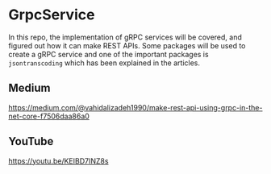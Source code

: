 # GrpcService
In this repo, the implementation of gRPC services will be covered, and figured out how it can make REST APIs. Some packages will be used to create a gRPC service and one of the important packages is ` jsontranscoding` which has been explained in the articles.

## Medium
https://medium.com/@vahidalizadeh1990/make-rest-api-using-grpc-in-the-net-core-f7506daa86a0

## YouTube
https://youtu.be/KEIBD7INZ8s
